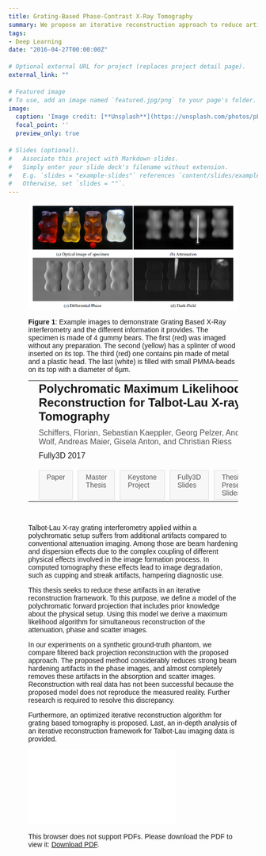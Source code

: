 ```yaml
---
title: Grating-Based Phase-Contrast X-Ray Tomography
summary: We propose an iterative reconstruction approach to reduce artifacts, such as beam hardening and dispersion effects, in Talbot-Lau X-ray grating interferometry computed tomography by incorporating a polychromatic forward projection model that includes prior knowledge about the physical setup.
tags:
- Deep Learning
date: "2016-04-27T00:00:00Z"

# Optional external URL for project (replaces project detail page).
external_link: ""

# Featured image
# To use, add an image named `featured.jpg/png` to your page's folder.
image:
  caption: 'Image credit: [**Unsplash**](https://unsplash.com/photos/pLCdAaMFLTE)'
  focal_point: ''
  preview_only: true

# Slides (optional).
#   Associate this project with Markdown slides.
#   Simply enter your slide deck's filename without extension.
#   E.g. `slides = "example-slides"` references `content/slides/example-slides.md`.
#   Otherwise, set `slides = ""`.
---
```



<figure>
<img src="example_phase_contrast.png" />
<figcaption>
<p align=”justify”>
<strong>Figure 1</strong>: Example images to demonstrate Grating Based X-Ray interferometry and the different information it provides. The specimen is made of 4 gummy bears. The first (red) was imaged without any preparation. The second (yellow) has a splinter of wood inserted on its top. The third (red) one contains pin made of metal and a plastic head. The last (white) is filled with small PMMA-beads on its top with a diameter of 6µm.
</p>
</figcaption>


<!DOCTYPE html>
<html lang="en">
<head>
    <meta charset="UTF-8">
    <meta name="viewport" content="width=device-width, initial-scale=1.0">
    <title>Paper Display</title>
    <style>
        body {
            font-family: Arial, sans-serif;
            margin: 20px;
        }
        .paper-container table {
            width: 100%;
            border-spacing: 20px;
        }
        .paper-image img {
            width: 250px;
            height: auto;
        }
        .paper-title {
            font-size: 24px;
            font-weight: bold;
            margin-bottom: 10px;
        }
        .paper-authors {
            font-size: 16px;
            margin-bottom: 10px;
            color: #555;
        }
        .paper-conference {
            font-size: 16px;
            margin-bottom: 20px;
        }
        .paper-links {
            display: flex;
            gap: 10px;
        }
        .paper-links a {
            display: inline-block;
            padding: 5px 15px;
            text-decoration: none;
            color: #555;
            background-color: #f7f7f7;
            border: 1px solid #ddd;
            font-size: 14px;
            border-radius: 2px;
        }
        .paper-links a:hover {
            background-color: #eaeaea;
        }
        .text {
            vertical-align: top;
        }
    </style>
</head>
<body>

<div class="paper-container">
    <table>
        <tr>
            <td class="paper-image">
              <a href="paper.pdf">
                <img src="paper_thumbnail.png" alt="Paper Thumbnail" width="200px">
            </td>
            <td class="text">
                <div class="paper-title">
Polychromatic Maximum Likelihood Reconstruction for Talbot-Lau X-ray Tomography</div>
                <div class="paper-authors">
                     Schiffers, Florian, Sebastian Kaeppler, Georg Pelzer, Andreas Wolf, Andreas Maier, Gisela Anton, and Christian Riess
                </div>
                <div class="paper-conference">
                    Fully3D 2017
                </div>
                <div class="paper-links">
                    <a href="FlorianSchiffers_Fully3D2017.pdf">Paper</a>
                    <a href="FlorianSchiffers_Masterthesis_2017.pdf">Master Thesis</a>
                    <a href="Project_Report_Tensor_Tomography.pdf">Keystone Project</a>
                    <a href="FlorianSchiffers_fully3d_presentation.pdf">Fully3D Slides</a>
                    <a href="master_thesis_presentation.pdf">Thesis Presentation Slides</a>
                    <!-- <a href="#">Bibtex</a>
                    <a href="#">Code (soon)</a> -->
                </div>
            </td>
        </tr>
    </table>
</div>
</body>
</html>
<br>


Talbot-Lau X-ray grating interferometry applied within a polychromatic setup suffers from additional artifacts compared to conventional attenuation imaging. Among those are beam hardening and dispersion effects due to the complex coupling of different physical effects involved in the image formation process. In computed tomography these effects lead to image degradation, such as cupping and streak artifacts, hampering diagnostic use. 

This thesis seeks to reduce these artifacts in an iterative reconstruction framework. To this purpose, we define a model of the polychromatic forward projection that includes prior knowledge about the physical setup. Using this model we derive a maximum likelihood algorithm for simultaneous reconstruction of the attenuation, phase and scatter images. 

In our experiments on a synthetic ground-truth phantom, we compare filtered back projection reconstruction with the proposed approach. The proposed method considerably reduces strong beam hardening artifacts in the phase images, and almost completely removes these artifacts in the absorption and scatter images. Reconstruction with real data has not been successful because the proposed model does not reproduce the measured reality. Further research is required to resolve this discrepancy.

Furthermore, an optimized iterative reconstruction algorithm for grating based tomography is proposed. Last, an in-depth analysis of an iterative reconstruction framework for Talbot-Lau imaging data is provided.





<object data="IMXP_Poster.pdf" type="application/pdf" width="700px" height="900px">
    <embed src="IMXP_Poster.pdf">
        <p>This browser does not support PDFs. Please download the PDF to view it: <a href="IMXP_Poster.pdf">Download PDF</a>.</p>
    </embed>
</object>